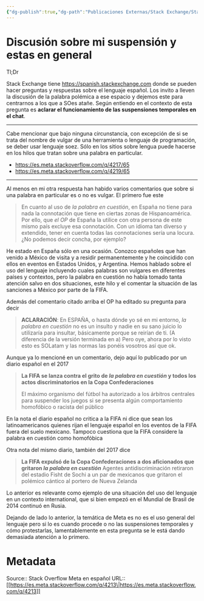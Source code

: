 ```yaml
---
{"dg-publish":true,"dg-path":"Publicaciones Externas/Stack Exchange/Stack Overflow en español/Stack Overflow en español Meta/es.meta.stackoverflow.com-4213.md","permalink":"/publicaciones-externas/stack-exchange/stack-overflow-en-espanol/stack-overflow-en-espanol-meta/es-meta-stackoverflow-com-4213/","title":"Discusión sobre mi suspensión y estas en general","hide":true,"noteIcon":"\"0\"","created":"2024-04-03T12:49:10.511-06:00","updated":"2024-04-05T16:44:04.113-06:00"}
---
```


# Discusión sobre mi suspensión y estas en general

Tl;Dr

Stack Exchange tiene https://spanish.stackexchange.com donde se pueden hacer preguntas y respuestas sobre el lenguaje español. Los invito a lleven la discusión de la palabra polémica a ese espacio y dejemos este para centrarnos a los que a SOes atañe. Según entiendo en el contexto de esta pregunta es **aclarar el funcionamiento de las suspensiones temporales en el chat**.

<hr>

Cabe mencionar que bajo ninguna circunstancia, con excepción de si se trata del nombre de vulgar de una herramienta o lenguaje de programación, se deber usar lenguaje soez. Sólo en los sitios sobre lengua puede hacerse en los hilos que tratan sobre una palabra en particular.

- https://es.meta.stackoverflow.com/q/4217/65
- https://es.meta.stackoverflow.com/q/4219/65
<hr>

Al menos en mi otra respuesta han habido varios comentarios que sobre si una palabra en particular es o no es vulgar. El primero fue este

> En cuanto al uso de *la palabra en cuestión*, en España no tiene para nada la connotación que tiene en ciertas zonas de Hispanoamérica. Por ello, que *el OP* de España la utilice con otra persona de este mismo país excluye esa connotación. Con un idioma tan diverso y extendido, tener en cuenta todas las connotaciones sería una locura. ¿No podemos decir concha, por ejemplo?

He estado en España sólo en una ocasión. Conozco españoles que han venido a México de visita y a residir permanentemente y he coincidido con ellos en eventos en Estados Unidos, y Argentina. Hemos hablado sobre el uso del lenguaje incluyendo cuales palabras son vulgares en diferentes países y contextos, pero la palabra en cuestión no había tomado tanta atención salvo en dos situaciones, este hilo y el comentar la situación de las sanciones a México por parte de la FIFA.

Además del comentario citado arriba el OP ha editado su pregunta para decir

> **ACLARACIÓN**: En ESPAÑA, o hasta dónde yo sé en mi entorno, *la palabra en cuestión* no es un insulto y nadie en su sano juicio lo utilizaría para insultar, básicamente porque se reirían de ti. (A diferencia de la versión terminada en a) Pero oye, ahora por lo visto esto es SOLatam y las normas las ponéis vosotros así que ok. 


Aunque ya lo mencioné en un comentario, dejo aquí lo publicado por un diario español en el 2017

> **La FIFA se lanza contra el grito de *la palabra en cuestión* y todos los actos discriminatorios en la Copa Confederaciones**
>
>El máximo organismo del fútbol ha autorizado a los árbitros centrales para suspender los juegos si se presenta algún comportamiento homofóbico o racista del público

En la nota el diario español no critica a la FIFA ni dice que sean los latinoamericanos quienes rijan el lenguaje español en los eventos de la FIFA fuera del suelo mexicano. Tampoco cuestiona que la FIFA considere la palabra en cuestión como homofóbica

Otra nota del mismo diario, también del 2017 dice

> **La FIFA expulsó de la Copa Confederaciones a dos aficionados que gritaron *la palabra en cuestión***
> Agentes antidiscriminación retiraron del estadio Fisht de Sochi a un par de mexicanos que gritaron el polémico cántico al portero de Nueva Zelanda

Lo anterior es relevante como ejemplo de una situación del uso del lenguaje en un contexto international, que si bien empezó en el Mundial de Brasil de 2014 continuó en Rusia.

Dejando de lado lo anterior, la temática de Meta es no es el uso general del lenguaje pero si lo es cuando procede o no las suspensiones temporales y cómo protestarlas, lamentablemente en esta pregunta se le está dando demasiada atención a lo primero.

# Metadata
Source:: Stack Overflow Meta en español
URL:: [[https://es.meta.stackoverflow.com/q/4213\|https://es.meta.stackoverflow.com/q/4213]]

